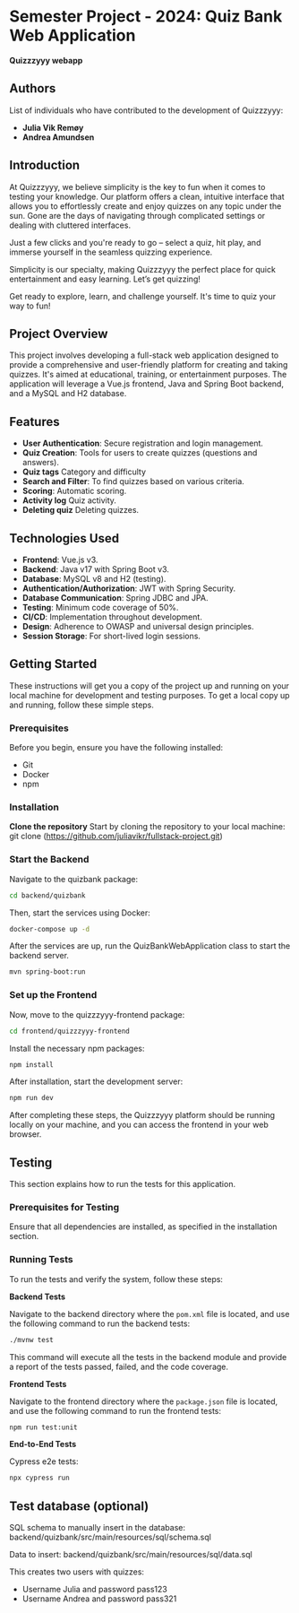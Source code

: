 # Semester Project - 2024: Quiz Bank Web Application
**Quizzzyyy webapp**
## Authors

List of individuals who have contributed to the development of Quizzzyyy:
- **Julia Vik Remøy** 
- **Andrea Amundsen** 

## Introduction

At Quizzzyyy, we believe simplicity is the key to fun when it comes to testing your knowledge. Our platform offers a clean, intuitive interface that allows you to effortlessly create and enjoy quizzes on any topic under the sun. Gone are the days of navigating through complicated settings or dealing with cluttered interfaces.

Just a few clicks and you're ready to go – select a quiz, hit play, and immerse yourself in the seamless quizzing experience.

Simplicity is our specialty, making Quizzzyyy the perfect place for quick entertainment and easy learning. Let’s get quizzing!

Get ready to explore, learn, and challenge yourself. It's time to quiz your way to fun!

## Project Overview
This project involves developing a full-stack web application designed to provide a comprehensive and user-friendly platform for creating and taking quizzes. It's aimed at educational, training, or entertainment purposes. The application will leverage a Vue.js frontend, Java and Spring Boot backend, and a MySQL and H2 database.

## Features
- **User Authentication**: Secure registration and login management.
- **Quiz Creation**: Tools for users to create quizzes (questions and answers).
- **Quiz tags** Category and difficulty
- **Search and Filter**: To find quizzes based on various criteria.
- **Scoring**: Automatic scoring.
- **Activity log** Quiz activity.
- **Deleting quiz** Deleting quizzes.

## Technologies Used

- **Frontend**: Vue.js v3.
- **Backend**: Java v17 with Spring Boot v3.
- **Database**: MySQL v8 and H2 (testing).
- **Authentication/Authorization**: JWT with Spring Security.
- **Database Communication**: Spring JDBC and JPA.
- **Testing**: Minimum code coverage of 50%.
- **CI/CD**: Implementation throughout development.
- **Design**: Adherence to OWASP and universal design principles.
- **Session Storage**: For short-lived login sessions.

## Getting Started
These instructions will get you a copy of the project up and running on your local machine for development and testing purposes.
To get a local copy up and running, follow these simple steps.

### Prerequisites
Before you begin, ensure you have the following installed:
- Git
- Docker
- npm

### Installation
**Clone the repository**
Start by cloning the repository to your local machine:
git clone (https://github.com/juliavikr/fullstack-project.git)

### Start the Backend

Navigate to the quizbank package:
```bash
cd backend/quizbank
```

Then, start the services using Docker:

```bash
docker-compose up -d
```
After the services are up, run the QuizBankWebApplication class to start the backend server.

```bash
mvn spring-boot:run
```

### Set up the Frontend

Now, move to the quizzzyyy-frontend package:

```bash
cd frontend/quizzzyyy-frontend
```
Install the necessary npm packages:

```bash
npm install
```
After installation, start the development server:

```bash
npm run dev
```
After completing these steps, the Quizzzyyy platform should be running locally on your machine, and you can access the frontend in your web browser.

## Testing

This section explains how to run the tests for this application.

### Prerequisites for Testing

Ensure that all dependencies are installed, as specified in the installation section.

### Running Tests

To run the tests and verify the system, follow these steps:

**Backend Tests**

Navigate to the backend directory where the `pom.xml` file is located, and use the following command to run the backend tests:
```bash
./mvnw test
```
This command will execute all the tests in the backend module and provide a report of the tests passed, failed, and the code coverage.

**Frontend Tests**

Navigate to the frontend directory where the `package.json` file is located, and use the following command to run the frontend tests:
```bash
npm run test:unit
```

**End-to-End Tests**

Cypress e2e tests:
```bash
npx cypress run
```

## Test database (optional)

SQL schema to manually insert in the database:
backend/quizbank/src/main/resources/sql/schema.sql

Data to insert:
backend/quizbank/src/main/resources/sql/data.sql

This creates two users with quizzes:
- Username Julia and password pass123
- Username Andrea and password pass321










